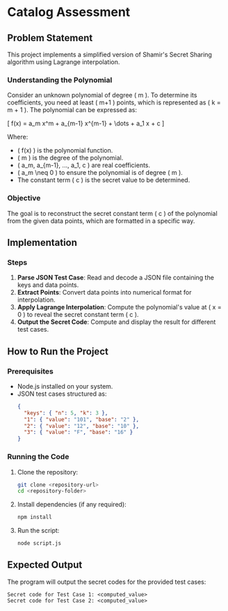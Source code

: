 # Catalog Assessment

## Problem Statement

This project implements a simplified version of Shamir's Secret Sharing algorithm using Lagrange interpolation.

### Understanding the Polynomial
Consider an unknown polynomial of degree \( m \). To determine its coefficients, you need at least \( m+1 \) points, which is represented as \( k = m + 1 \). The polynomial can be expressed as:

\[ f(x) = a_m x^m + a_{m-1} x^{m-1} + \dots + a_1 x + c \]

Where:
- \( f(x) \) is the polynomial function.
- \( m \) is the degree of the polynomial.
- \( a_m, a_{m-1}, ..., a_1, c \) are real coefficients.
- \( a_m \neq 0 \) to ensure the polynomial is of degree \( m \).
- The constant term \( c \) is the secret value to be determined.

### Objective
The goal is to reconstruct the secret constant term \( c \) of the polynomial from the given data points, which are formatted in a specific way.

## Implementation

### Steps
1. **Parse JSON Test Case**: Read and decode a JSON file containing the keys and data points.
2. **Extract Points**: Convert data points into numerical format for interpolation.
3. **Apply Lagrange Interpolation**: Compute the polynomial's value at \( x = 0 \) to reveal the secret constant term \( c \).
4. **Output the Secret Code**: Compute and display the result for different test cases.

## How to Run the Project

### Prerequisites
- Node.js installed on your system.
- JSON test cases structured as:
  ```json
  {
    "keys": { "n": 5, "k": 3 },
    "1": { "value": "101", "base": "2" },
    "2": { "value": "12", "base": "10" },
    "3": { "value": "F", "base": "16" }
  }
  ```

### Running the Code
1. Clone the repository:
   ```sh
   git clone <repository-url>
   cd <repository-folder>
   ```
2. Install dependencies (if any required):
   ```sh
   npm install
   ```
3. Run the script:
   ```sh
   node script.js
   ```

## Expected Output
The program will output the secret codes for the provided test cases:
```
Secret code for Test Case 1: <computed_value>
Secret code for Test Case 2: <computed_value>
```

